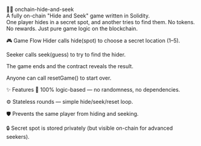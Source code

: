 🕵️‍♀️ onchain-hide-and-seek   
A fully on-chain "Hide and Seek" game written in Solidity.   
One player hides in a secret spot, and another tries to find them.
No tokens. No rewards. Just pure game logic on the blockchain.   
    
🎮 Game Flow
Hider calls hide(spot) to choose a secret location (1–5). 
    
Seeker calls seek(guess) to try to find the hider.
   
The game ends and the contract reveals the result.  

Anyone can call resetGame() to start over.
     
✨ Features
🧠 100% logic-based — no randomness, no dependencies.

⚙️ Stateless rounds — simple hide/seek/reset loop.

🛡️ Prevents the same player from hiding and seeking.

🔒 Secret spot is stored privately (but visible on-chain for advanced seekers).
